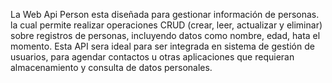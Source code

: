 La Web Api Person esta diseñada para gestionar información de personas. la cual permite realizar operaciones CRUD (crear, leer, actualizar y eliminar) sobre registros de personas, incluyendo datos como nombre, edad, hata el momento.
Esta API sera ideal para ser integrada en sistema de gestión de usuarios, para agendar contactos u otras aplicaciones que requieran almacenamiento y consulta de datos personales.
